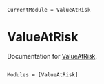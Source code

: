 ```@meta
CurrentModule = ValueAtRisk
```

# ValueAtRisk

Documentation for [ValueAtRisk](https://github.com/chm-von-tla/ValueAtRisk.jl).

```@index
```

```@autodocs
Modules = [ValueAtRisk]
```
